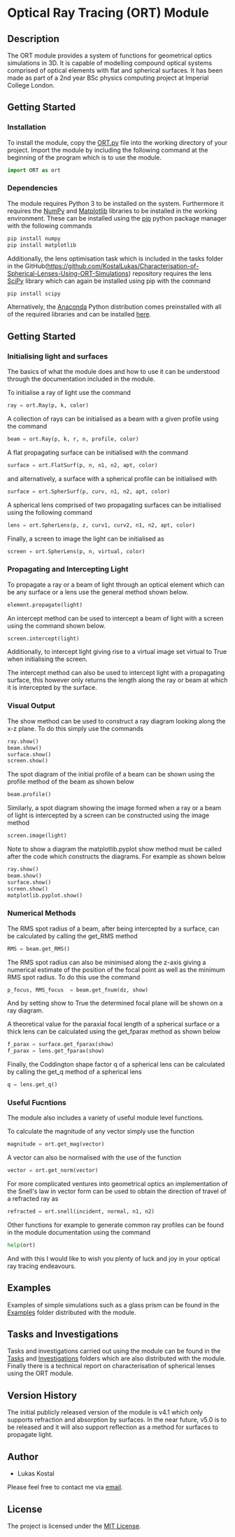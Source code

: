 # Optical Ray Tracing (ORT) Module

## Description
The ORT module provides a system of functions for geometrical optics simulations in 3D. It is capable of modelling compound optical systems comprised of optical elements with flat and spherical surfaces. It has been made as part of a 2nd year BSc physics computing project at Imperial College London.

## Getting Started

### Installation
To install the module, copy the [ORT.py](https://github.com/KostalLukas/Characterisation-of-Spherical-Lenses-Using-ORT-Simulations/blob/main/ORT.py) file into the working directory of your project. Import the module by including the following command at the beginning of the program which is to use the module.

```python
import ORT as ort
```

### Dependencies
The module requires Python 3 to be installed on the system. Furthermore it requires the [NumPy](https://numpy.org) and [Matplotlib](https://matplotlib.org) libraries to be installed in the working environment. These can be installed using the [pip](https://pypi.org/project/pip/) python package manager with the following commands

```python
pip install numpy
pip install matplotlib
```

Additionally, the lens optimisation task which is included in the tasks folder in the GitHub(https://github.com/KostalLukas/Characterisation-of-Spherical-Lenses-Using-ORT-Simulations) repository requires the lens [SciPy](https://scipy.org) library which can again be installed using pip with the command

```python
pip install scipy
```

Alternatively, the [Anaconda](https://www.anaconda.com) Python distribution comes preinstalled with all of the required libraries and can be installed [here](https://docs.anaconda.com/anaconda/install/index.html).

## Getting Started

### Initialising light and surfaces
The basics of what the module does and how to use it can be understood through the documentation included in the module.

To initialise a ray of light use the command
```python
ray = ort.Ray(p, k, color)
```

A collection of rays can be initialised as a beam with a given profile using the command
```python
beam = ort.Ray(p, k, r, n, profile, color)
```

A flat propagating surface can be initialised with the command
```python
surface = ort.FlatSurf(p, n, n1, n2, apt, color)
```
and alternatively, a surface with a spherical profile can be initialised with
```python
surface = ort.SpherSurf(p, curv, n1, n2, apt, color)
```

A spherical lens comprised of two propagating surfaces can be initialiised using the following command
```python
lens = ort.SpherLens(p, z, curv1, curv2, n1, n2, apt, color)
```

Finally, a screen to image the light can be initialised as
```python
screen = ort.SpherLens(p, n, virtual, color)
```

### Propagating and Intercepting Light

To propagate a ray or a beam of light through an optical element which can be any surface or a lens use the general method shown below.
```python
element.propagate(light)
```

An intercept method can be used to intercept a beam of light with a screen using the command shown below.
```python
screen.intercept(light)
```
Additionally, to intercept light giving rise to a virtual image set virtual to True when initialising the screen.

The intercept method can also be used to intercept light with a propagating surface, this however only returns the length along the ray or beam at which it is intercepted by the surface.

### Visual Output
The show method can be used to construct a ray diagram looking along the x-z plane. To do this simply use the commands
```python
ray.show()
beam.show()
surface.show()
screen.show()
```

The spot diagram of the initial profile of a beam can be shown using the profile method of the beam as shown below
```python
beam.profile()
```

Similarly, a spot diagram showing the image formed when a ray or a beam of light is intercepted by a screen can be constructed using the image method
```python
screen.image(light)
```

Note to show a diagram the matplotlib.pyplot show method must be called after the code which constructs the diagrams. For example as shown below
```python
ray.show()
beam.show()
surface.show()
screen.show()
matplotlib.pyplot.show()
```

### Numerical Methods

The RMS spot radius of a beam, after being intercepted by a surface, can be calculated by calling the get_RMS method
```python
RMS = beam.get_RMS()
```

The RMS spot radius can also be minimised along the z-axis giving a numerical estimate of the position of the focal point as well as the minimum RMS spot radius. To do this use the command
```python
p_focus, RMS_focus  = beam.get_fnum(dz, show)
```
And by setting show to True the determined focal plane will be shown on a ray diagram.

A theoretical value for the paraxial focal length of a spherical surface or a thick lens can be calculated using the get_fparax method as shown below
```python
f_parax = surface.get_fparax(show)
f_parax = lens.get_fparax(show)
```

Finally, the Coddington shape factor q of a spherical lens can be calculated by calling the get_q method of a spherical lens
```python
q = lens.get_q()
```

### Useful Fucntions
The module also includes a variety of useful module level functions.

To calculate the magnitude of any vector simply use the function
```python
magnitude = ort.get_mag(vector)
```
A vector can also be normalised with the use of the function
```python
vector = ort.get_norm(vector)
```

For more complicated ventures into geometrical optics an implementation of the Snell's law in vector form can be used to obtain the direction of travel of a refracted ray as
```python
refracted = ort.snell(incident, normal, n1, n2)
```

Other functions for example to generate common ray profiles can be found in the module documentation using the command
```python
help(ort)
```

And with this I would like to wish you plenty of luck and joy in your optical ray tracing endeavours.

## Examples
Examples of simple simulations such as a glass prism can be found in the [Examples](https://github.com/KostalLukas/Characterisation-of-Spherical-Lenses-Using-ORT-Simulations/Examples) folder distributed with the module.

## Tasks and Investigations
Tasks and investigations carried out using the module can be found in the [Tasks](https://github.com/KostalLukas/Characterisation-of-Spherical-Lenses-Using-ORT-Simulations/Tasks) and [Investigations](https://github.com/KostalLukas/Characterisation-of-Spherical-Lenses-Using-ORT-Simulations/Investigations) folders which are also distributed with the module. Finally there is a technical report on characterisation of spherical lenses using the ORT module.

## Version History
The initial publicly released version of the module is v4.1 which only supports refraction and absorption by surfaces. In the near future, v5.0 is to be released and it will also support reflection as a method for surfaces to propagate light.

## Author
* Lukas Kostal

Please feel free to contact me via [email](lukas.kosta21@imperial.ac.uk).


## License
The project is licensed under the [MIT License](https://github.com/KostalLukas/Characterisation-of-Spherical-Lenses-Using-ORT-Simulations/blob/main/LICENSE).
